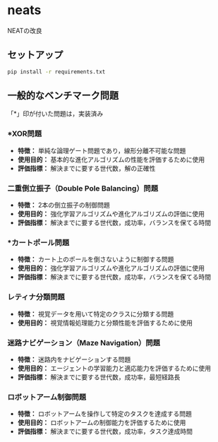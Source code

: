# neats
NEATの改良

## セットアップ
```sh
pip install -r requirements.txt
```

## 一般的なベンチマーク問題
「*」印が付いた問題は，実装済み

### *XOR問題
- **特徴：** 単純な論理ゲート問題であり，線形分離不可能な問題
- **使用目的：** 基本的な進化アルゴリズムの性能を評価するために使用
- **評価指標：** 解決までに要する世代数，解の正確性

### 二重倒立振子（Double Pole Balancing）問題
- **特徴：** 2本の倒立振子の制御問題
- **使用目的：** 強化学習アルゴリズムや進化アルゴリズムの評価に使用
- **評価指標：** 解決までに要する世代数，成功率，バランスを保てる時間

### *カートポール問題
- **特徴：** カート上のポールを倒さないように制御する問題
- **使用目的：** 強化学習アルゴリズムや進化アルゴリズムの評価に使用
- **評価指標：** 解決までに要する世代数，成功率，バランスを保てる時間

### レティナ分類問題
- **特徴：** 視覚データを用いて特定のクラスに分類する問題
- **使用目的：** 視覚情報処理能力と分類性能を評価するために使用

### 迷路ナビゲーション（Maze Navigation）問題
- **特徴：** 迷路内をナビゲーションする問題
- **使用目的：** エージェントの学習能力と適応能力を評価するために使用
- **評価指標：** 解決までに要する世代数，成功率，最短経路長

### ロボットアーム制御問題
- **特徴：** ロボットアームを操作して特定のタスクを達成する問題
- **使用目的：** ロボットアームの制御能力を評価するために使用
- **評価指標：** 解決までに要する世代数，成功率，タスク達成時間